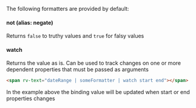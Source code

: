 The following formatters are provided by default:

#### not (alias: negate)

Returns `false` to truthy values and `true` for falsy values

#### watch

Returns the value as is. Can be used to track changes on one or more dependent properties that must be passed as arguments

```html
<span rv-text="dateRange | someFormatter | watch start end"></span>
```

In the example above the binding value will be updated when start or end properties changes
